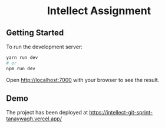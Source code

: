 <h1 align="center">Intellect Assignment</h1>

## Getting Started

To run the development server:

```bash
yarn run dev
# or
npm run dev
```

Open [http://localhost:7000](http://localhost:7000) with your browser to see the result.

## Demo
The project has been deployed at https://intellect-git-sprint-tanaywagh.vercel.app/



